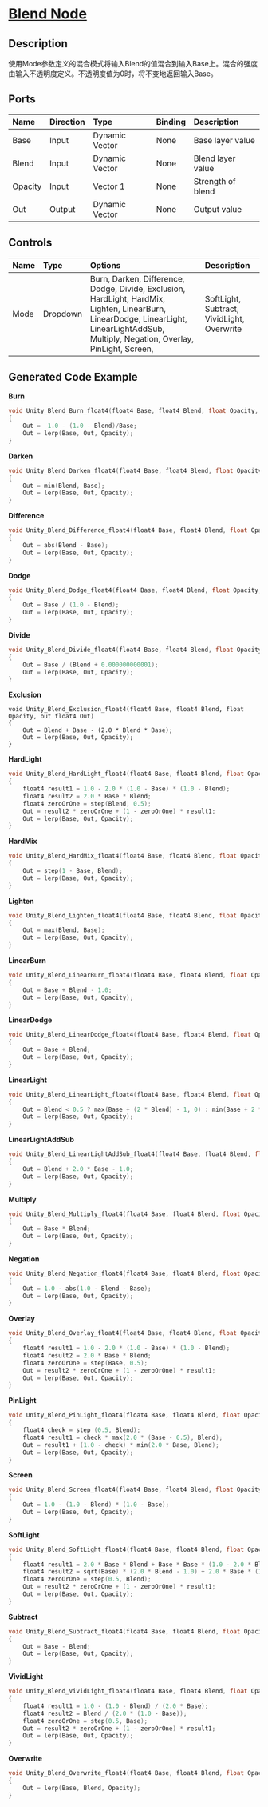 # [Blend Node](https://docs.unity3d.com/Packages/com.unity.shadergraph@7.3/manual/Blend-Node.html)

## Description
使用Mode参数定义的混合模式将输入Blend的值混合到输入Base上。混合的强度由输入不透明度定义。不透明度值为0时，将不变地返回输入Base。

## Ports
|Name|Direction|Type|Binding|Description
|:---|:--------|:---|:------|:--------
|Base|Input|Dynamic Vector|None|Base layer value
|Blend|Input|Dynamic Vector|None|Blend layer value
|Opacity|Input|Vector 1|None|Strength of blend
|Out|Output|Dynamic Vector|None|Output value

## Controls
|Name|Type|Options|Description
|:---|:---|:------|:------
|Mode|Dropdown|Burn, Darken, Difference, Dodge, Divide, Exclusion, HardLight, HardMix, Lighten, LinearBurn, LinearDodge, LinearLight, LinearLightAddSub, Multiply, Negation, Overlay, PinLight, Screen, |SoftLight, Subtract, VividLight, Overwrite|Blend mode to apply


## Generated Code Example

**Burn**
```h
void Unity_Blend_Burn_float4(float4 Base, float4 Blend, float Opacity, out float4 Out)
{
    Out =  1.0 - (1.0 - Blend)/Base;
    Out = lerp(Base, Out, Opacity);
}
```

**Darken**
```h
void Unity_Blend_Darken_float4(float4 Base, float4 Blend, float Opacity, out float4 Out)
{
    Out = min(Blend, Base);
    Out = lerp(Base, Out, Opacity);
}
```

**Difference**
```h
void Unity_Blend_Difference_float4(float4 Base, float4 Blend, float Opacity, out float4 Out)
{
    Out = abs(Blend - Base);
    Out = lerp(Base, Out, Opacity);
}
```

**Dodge**
```h
void Unity_Blend_Dodge_float4(float4 Base, float4 Blend, float Opacity, out float4 Out)
{
    Out = Base / (1.0 - Blend);
    Out = lerp(Base, Out, Opacity);
}
```
**Divide**
```h
void Unity_Blend_Divide_float4(float4 Base, float4 Blend, float Opacity, out float4 Out)
{
    Out = Base / (Blend + 0.000000000001);
    Out = lerp(Base, Out, Opacity);
}
```

**Exclusion**
```
void Unity_Blend_Exclusion_float4(float4 Base, float4 Blend, float Opacity, out float4 Out)
{
    Out = Blend + Base - (2.0 * Blend * Base);
    Out = lerp(Base, Out, Opacity);
}
```

**HardLight**
```h
void Unity_Blend_HardLight_float4(float4 Base, float4 Blend, float Opacity, out float4 Out)
{
    float4 result1 = 1.0 - 2.0 * (1.0 - Base) * (1.0 - Blend);
    float4 result2 = 2.0 * Base * Blend;
    float4 zeroOrOne = step(Blend, 0.5);
    Out = result2 * zeroOrOne + (1 - zeroOrOne) * result1;
    Out = lerp(Base, Out, Opacity);
}
```

**HardMix**
```h
void Unity_Blend_HardMix_float4(float4 Base, float4 Blend, float Opacity, out float4 Out)
{
    Out = step(1 - Base, Blend);
    Out = lerp(Base, Out, Opacity);
}
```

**Lighten**
```h
void Unity_Blend_Lighten_float4(float4 Base, float4 Blend, float Opacity, out float4 Out)
{
    Out = max(Blend, Base);
    Out = lerp(Base, Out, Opacity);
}
```

**LinearBurn**
```h
void Unity_Blend_LinearBurn_float4(float4 Base, float4 Blend, float Opacity, out float4 Out)
{
    Out = Base + Blend - 1.0;
    Out = lerp(Base, Out, Opacity);
}
```

**LinearDodge**
```h
void Unity_Blend_LinearDodge_float4(float4 Base, float4 Blend, float Opacity, out float4 Out)
{
    Out = Base + Blend;
    Out = lerp(Base, Out, Opacity);
}
```

**LinearLight**
```h
void Unity_Blend_LinearLight_float4(float4 Base, float4 Blend, float Opacity, out float4 Out)
{
    Out = Blend < 0.5 ? max(Base + (2 * Blend) - 1, 0) : min(Base + 2 * (Blend - 0.5), 1);
    Out = lerp(Base, Out, Opacity);
}
```

**LinearLightAddSub**
```h
void Unity_Blend_LinearLightAddSub_float4(float4 Base, float4 Blend, float Opacity, out float4 Out)
{
    Out = Blend + 2.0 * Base - 1.0;
    Out = lerp(Base, Out, Opacity);
}
```
**Multiply**
```h
void Unity_Blend_Multiply_float4(float4 Base, float4 Blend, float Opacity, out float4 Out)
{
    Out = Base * Blend;
    Out = lerp(Base, Out, Opacity);
}
```
**Negation**
```h
void Unity_Blend_Negation_float4(float4 Base, float4 Blend, float Opacity, out float4 Out)
{
    Out = 1.0 - abs(1.0 - Blend - Base);
    Out = lerp(Base, Out, Opacity);
}
```
**Overlay**
```h
void Unity_Blend_Overlay_float4(float4 Base, float4 Blend, float Opacity, out float4 Out)
{
    float4 result1 = 1.0 - 2.0 * (1.0 - Base) * (1.0 - Blend);
    float4 result2 = 2.0 * Base * Blend;
    float4 zeroOrOne = step(Base, 0.5);
    Out = result2 * zeroOrOne + (1 - zeroOrOne) * result1;
    Out = lerp(Base, Out, Opacity);
}
```
**PinLight**
```h
void Unity_Blend_PinLight_float4(float4 Base, float4 Blend, float Opacity, out float4 Out)
{
    float4 check = step (0.5, Blend);
    float4 result1 = check * max(2.0 * (Base - 0.5), Blend);
    Out = result1 + (1.0 - check) * min(2.0 * Base, Blend);
    Out = lerp(Base, Out, Opacity);
}
```
**Screen**
```h
void Unity_Blend_Screen_float4(float4 Base, float4 Blend, float Opacity, out float4 Out)
{
    Out = 1.0 - (1.0 - Blend) * (1.0 - Base);
    Out = lerp(Base, Out, Opacity);
}
```
**SoftLight**
```h
void Unity_Blend_SoftLight_float4(float4 Base, float4 Blend, float Opacity, out float4 Out)
{
    float4 result1 = 2.0 * Base * Blend + Base * Base * (1.0 - 2.0 * Blend);
    float4 result2 = sqrt(Base) * (2.0 * Blend - 1.0) + 2.0 * Base * (1.0 - Blend);
    float4 zeroOrOne = step(0.5, Blend);
    Out = result2 * zeroOrOne + (1 - zeroOrOne) * result1;
    Out = lerp(Base, Out, Opacity);
}
```
**Subtract**
```h
void Unity_Blend_Subtract_float4(float4 Base, float4 Blend, float Opacity, out float4 Out)
{
    Out = Base - Blend;
    Out = lerp(Base, Out, Opacity);
}
```
**VividLight**
```h
void Unity_Blend_VividLight_float4(float4 Base, float4 Blend, float Opacity, out float4 Out)
{
    float4 result1 = 1.0 - (1.0 - Blend) / (2.0 * Base);
    float4 result2 = Blend / (2.0 * (1.0 - Base));
    float4 zeroOrOne = step(0.5, Base);
    Out = result2 * zeroOrOne + (1 - zeroOrOne) * result1;
    Out = lerp(Base, Out, Opacity);
}
```
**Overwrite**
```h
void Unity_Blend_Overwrite_float4(float4 Base, float4 Blend, float Opacity, out float4 Out)
{
    Out = lerp(Base, Blend, Opacity);
}
```